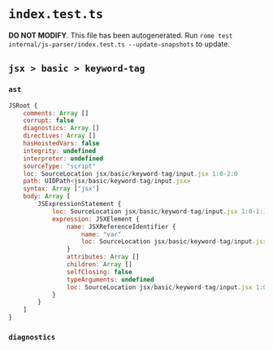# `index.test.ts`

**DO NOT MODIFY**. This file has been autogenerated. Run `rome test internal/js-parser/index.test.ts --update-snapshots` to update.

## `jsx > basic > keyword-tag`

### `ast`

```javascript
JSRoot {
	comments: Array []
	corrupt: false
	diagnostics: Array []
	directives: Array []
	hasHoistedVars: false
	integrity: undefined
	interpreter: undefined
	sourceType: "script"
	loc: SourceLocation jsx/basic/keyword-tag/input.jsx 1:0-2:0
	path: UIDPath<jsx/basic/keyword-tag/input.jsx>
	syntax: Array ["jsx"]
	body: Array [
		JSExpressionStatement {
			loc: SourceLocation jsx/basic/keyword-tag/input.jsx 1:0-1:12
			expression: JSXElement {
				name: JSXReferenceIdentifier {
					name: "var"
					loc: SourceLocation jsx/basic/keyword-tag/input.jsx 1:1-1:4
				}
				attributes: Array []
				children: Array []
				selfClosing: false
				typeArguments: undefined
				loc: SourceLocation jsx/basic/keyword-tag/input.jsx 1:0-1:11
			}
		}
	]
}
```

### `diagnostics`

```

```
